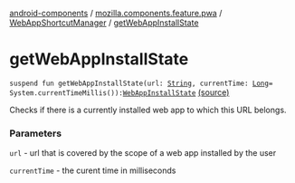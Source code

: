 [android-components](../../index.md) / [mozilla.components.feature.pwa](../index.md) / [WebAppShortcutManager](index.md) / [getWebAppInstallState](./get-web-app-install-state.md)

# getWebAppInstallState

`suspend fun getWebAppInstallState(url: `[`String`](https://kotlinlang.org/api/latest/jvm/stdlib/kotlin/-string/index.html)`, currentTime: `[`Long`](https://kotlinlang.org/api/latest/jvm/stdlib/kotlin/-long/index.html)` = System.currentTimeMillis()): `[`WebAppInstallState`](-web-app-install-state/index.md) [(source)](https://github.com/mozilla-mobile/android-components/blob/master/components/feature/pwa/src/main/java/mozilla/components/feature/pwa/WebAppShortcutManager.kt#L207)

Checks if there is a currently installed web app to which this URL belongs.

### Parameters

`url` - url that is covered by the scope of a web app installed by the user

`currentTime` - the curent time in milliseconds